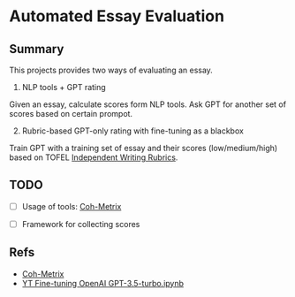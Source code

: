 # Automated Essay Evaluation

## Summary

This projects provides two ways of evaluating an essay.

1. NLP tools + GPT rating

Given an essay, calculate scores form NLP tools. Ask GPT for another set of scores based on certain prompot.

2. Rubric-based GPT-only rating with fine-tuning as a blackbox

Train GPT with a training set of essay and their scores (low/medium/high) based on TOFEL [Independent Writing Rubrics](./docs/toefl_writing_rubrics.pdf).

## TODO

- [ ] Usage of tools: [Coh-Metrix](https://soletlab.asu.edu/coh-metrix/)
- [ ] Framework for collecting scores


## Refs

- [Coh-Metrix](https://soletlab.asu.edu/coh-metrix/)
- [YT Fine-tuning OpenAI GPT-3.5-turbo.ipynb](https://colab.research.google.com/drive/1ucLzDB_YJmyQe8DFEThqAUlN7N0i7UlP?usp=sharing)

